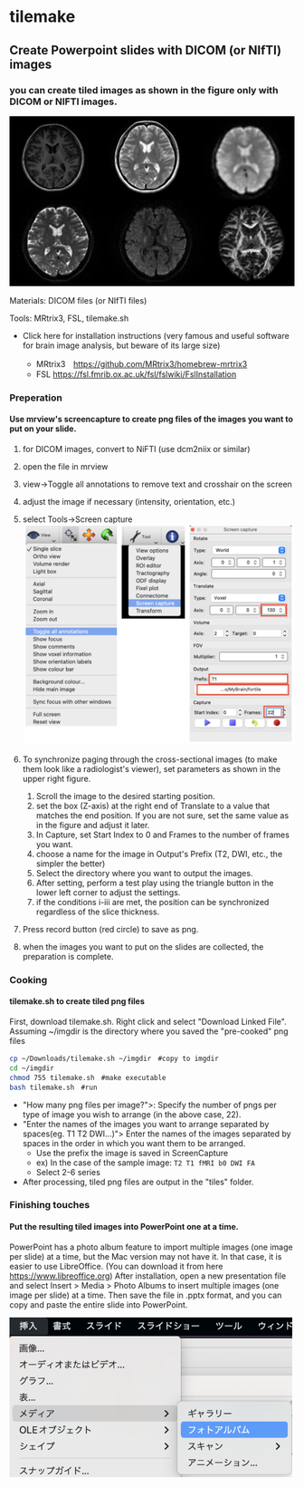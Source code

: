 # tilemake

## Create Powerpoint slides with DICOM (or NIfTI) images

### you can create tiled images as shown in the figure only with DICOM or NIFTI images.

![0](2022-11-10-22-58-00.png)

Materials: DICOM files (or NIfTI files)

Tools: MRtrix3, FSL, tilemake.sh

* Click here for installation instructions (very famous and useful software for brain image analysis, but beware of its large size)


  * MRtrix3　<https://github.com/MRtrix3/homebrew-mrtrix3>
  * FSL      <https://fsl.fmrib.ox.ac.uk/fsl/fslwiki/FslInstallation>

### Preperation

#### Use mrview's screencapture to create  png files of the images you want to put on your slide.

1. for DICOM images, convert to NiFTI (use dcm2niix or similar)
1. open the file in mrview
1. view→Toggle all annotations to remove text and crosshair on the screen
1. adjust the image if necessary (intensity, orientation, etc.)
2. select Tools→Screen capture
![](2022-12-26-19-11-11.png)
1. To synchronize paging through the cross-sectional images (to make them look like a radiologist's viewer), set parameters as shown in the upper right figure. 

    1. Scroll the image to the desired starting position. 
    2. set the box (Z-axis) at the right end of Translate to a value that matches the end position. If you are not sure, set the same value as in the figure and adjust it later. 
    3. In Capture, set Start Index to 0 and Frames to the number of frames you want. 
    4. choose a name for the image in Output's Prefix (T2, DWI, etc., the simpler the better) 
    5. Select the directory where you want to output the images. 
    6. After setting, perform a test play using the triangle button in the lower left corner to adjust the settings. 
    7. if the conditions i-iii are met, the position can be synchronized regardless of the slice thickness.

2. Press record button (red circle) to save as png.
3. when the images you want to put on the slides are collected, the preparation is complete.

### Cooking

#### tilemake.sh to create tiled png files

First, download tilemake.sh. Right click and select "Download Linked File".
Assuming ~/imgdir is the directory where you saved the "pre-cooked" png files

```bash
cp ~/Downloads/tilemake.sh ~/imgdir　#copy to imgdir
cd ~/imgdir
chmod 755 tilemake.sh　#make executable
bash tilemake.sh　#run
```

- "How many png files per image?">: Specify the number of pngs per type of image you wish to arrange (in the above case, 22).
- "Enter the names of the images you want to arrange separated by spaces(eg. T1 T2 DWI...)"> Enter the names of the images separated by spaces in the order in which you want them to be arranged.
  - Use the prefix the image is saved in ScreenCapture
  - ex) In the case of the sample image: `T2 T1 fMRI b0 DWI FA`
  - Select 2-6 series
- After processing, tiled png files are output in the "tiles" folder.
  



### Finishing touches

#### Put the resulting tiled images into PowerPoint one at a time.

PowerPoint has a photo album feature to import multiple images (one image per slide) at a time, but the Mac version may not have it. In that case, it is easier to use LibreOffice. (You can download it from here <https://www.libreoffice.org>)
After installation, open a new presentation file and select Insert > Media > Photo Albums to insert multiple images (one image per slide) at a time. Then save the file in .pptx format, and you can copy and paste the entire slide into PowerPoint.

<img src="2022-11-10-21-13-58.png" width="500">
